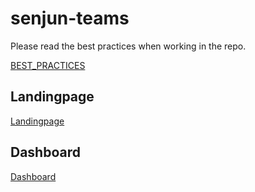 # senjun-teams

Please read the best practices when working in the repo.

[BEST_PRACTICES](wiki/BEST_PRACTICES.md)

## Landingpage

[Landingpage](landingpage/README.md)

## Dashboard

[Dashboard](dashboard/README.md)

